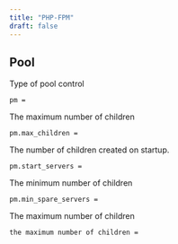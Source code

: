 ```yaml
---
title: "PHP-FPM"
draft: false
---
```


## Pool

Type of pool control

```text
pm =
```

The maximum number of children

```text
pm.max_children =
```

The number of children created on startup.

```text
pm.start_servers =
```

The minimum number of children

```text
pm.min_spare_servers =
```

The maximum number of children

```text
the maximum number of children =
```
